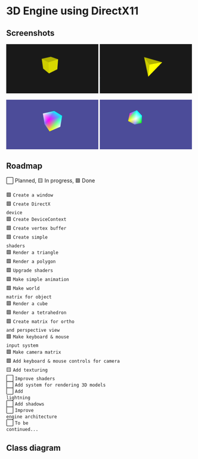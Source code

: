 # 3D Engine using DirectX11

## Screenshots

<p float="center">
  <img src="https://raw.githubusercontent.com/dan1rock/3D-Engine-DirectX11-/main/Images/3.png" width="49%" />
  <img src="https://raw.githubusercontent.com/dan1rock/3D-Engine-DirectX11-/main/Images/4.png" width="49%" /> 
</p>

<p float="center">
  <img src="https://raw.githubusercontent.com/dan1rock/3D-Engine-DirectX11-/main/Images/1.png" width="49%" />
  <img src="https://raw.githubusercontent.com/dan1rock/3D-Engine-DirectX11-/main/Images/2.png" width="49%" /> 
</p>

## Roadmap

⬜ Planned,  🟨 In progress, 🟩 Done

🟩 <code>Create a window</code><br/>
🟩 <code>Create DirectX device</code><br/>
🟩 <code>Create DeviceContext</code><br/>
🟩 <code>Create vertex buffer</code><br/>
🟩 <code>Create simple shaders</code><br/>
🟩 <code>Render a triangle</code> <br/>
🟩 <code>Render a polygon</code> <br/>
🟩 <code>Upgrade shaders</code> <br/>
🟩 <code>Make simple animation</code> <br/>
🟩 <code>Make world matrix for object</code> <br/>
🟩 <code>Render a cube</code> <br/>
🟩 <code>Render a tetrahedron</code> <br/>
🟩 <code>Create matrix for ortho and perspective view</code> <br/>
🟩 <code>Make keyboard & mouse input system</code> <br/>
🟩 <code>Make camera matrix</code> <br/>
🟩 <code>Add keyboard & mouse controls for camera</code> <br/>
🟨 <code>Add texturing</code> <br/>
⬜ <code>Improve shaders</code> <br/>
⬜ <code>Add system for rendering 3D models</code> <br/>
⬜ <code>Add lightning</code><br/>
⬜ <code>Add shadows</code><br/>
⬜ <code>Improve engine architecture</code><br/>
⬜ <code>To be continued...</code><br/>

## Class diagram

